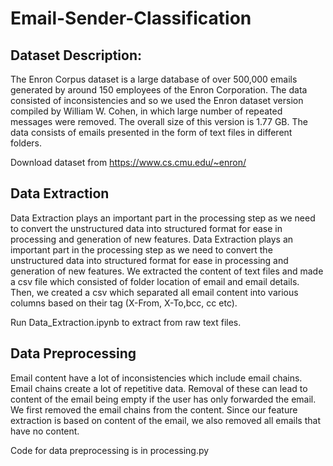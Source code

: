 # Email-Sender-Classification

## Dataset Description:
The Enron Corpus dataset is a large database of over 500,000 emails generated by around 150 employees of the Enron Corporation. The data 
consisted of inconsistencies and so we used the Enron dataset version compiled by William W. Cohen, in which large number of repeated
messages were removed. The overall size of this version is 1.77 GB. The data consists of emails presented in the form of text files in 
different folders.

Download dataset from https://www.cs.cmu.edu/~enron/

## Data Extraction
Data Extraction plays an important part in the processing step as we need to convert the unstructured data into structured format for ease
in processing and generation of new features. Data Extraction plays an important part in the processing step as we need to convert the 
unstructured data into structured format for ease in processing and generation of new features. We extracted the content of text files and
made a csv file which consisted of folder location of email and email details. Then, we created a csv which separated all email content 
into various columns based on their tag (X-From, X-To,bcc, cc etc).

Run Data_Extraction.ipynb to extract from raw text files.

## Data Preprocessing
Email content have a lot of inconsistencies which include email chains. Email chains create a lot of repetitive data. Removal of these can
lead to content of the email being empty if the user has only forwarded the email. We first removed the email chains from the content.
Since our feature extraction is based on content of the email, we also removed all emails that have no content.

Code for data preprocessing is in processing.py
